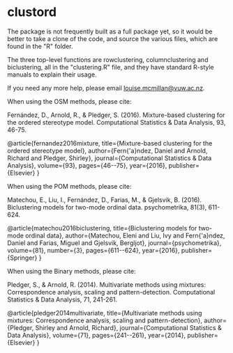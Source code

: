 # clustord

The package is not frequently built as a full package yet, so it would be better to take a clone of the code, and source the various files, which are found in the "R" folder.

The three top-level functions are rowclustering, columnclustering and biclustering, all in the "clustering.R" file, and they have standard R-style manuals to explain their usage.

If you need any more help, please email louise.mcmillan@vuw.ac.nz.

When using the OSM methods, please cite:

Fernández, D., Arnold, R., & Pledger, S. (2016). Mixture-based clustering for the ordered stereotype model. Computational Statistics & Data Analysis, 93, 46-75.

@article{fernandez2016mixture,
  title={Mixture-based clustering for the ordered stereotype model},
  author={Fern{\'a}ndez, Daniel and Arnold, Richard and Pledger, Shirley},
  journal={Computational Statistics \& Data Analysis},
  volume={93},
  pages={46--75},
  year={2016},
  publisher={Elsevier}
}

When using the POM methods, please cite:

Matechou, E., Liu, I., Fernández, D., Farias, M., & Gjelsvik, B. (2016). Biclustering models for two-mode ordinal data. psychometrika, 81(3), 611-624.

@article{matechou2016biclustering,
  title={Biclustering models for two-mode ordinal data},
  author={Matechou, Eleni and Liu, Ivy and Fern{\'a}ndez, Daniel and Farias, Miguel and Gjelsvik, Bergljot},
  journal={psychometrika},
  volume={81},
  number={3},
  pages={611--624},
  year={2016},
  publisher={Springer}
}

When using the Binary methods, please cite:

Pledger, S., & Arnold, R. (2014). Multivariate methods using mixtures: Correspondence analysis, scaling and pattern-detection. Computational Statistics & Data Analysis, 71, 241-261.

@article{pledger2014multivariate,
  title={Multivariate methods using mixtures: Correspondence analysis, scaling and pattern-detection},
  author={Pledger, Shirley and Arnold, Richard},
  journal={Computational Statistics \& Data Analysis},
  volume={71},
  pages={241--261},
  year={2014},
  publisher={Elsevier}
}
